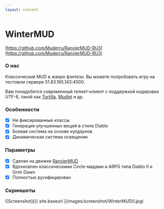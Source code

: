```yaml
---
layout: content
---
```


# WinterMUD

[https://github.com/Muderru/RanvierMUD-RU3](https://github.com/Muderru/RanvierMUD-RU3)

### О нас

Классический MUD в жанре фэнтези. Вы можете попробовать игру на тестовом сервере 51.83.165.143:4000.

Вам понадобится современный телнет-клиент с поддержкой кодировки UTF-8, такой как [Tortilla](http://tmud.github.io/), [Mudlet](https://www.mudlet.org/) и др.

### Особенности

- [x] Не фиксированные классы
- [x] Генерация улучшенных вещей в стиле Diablo
- [x] Боевая система на основе кулдаунов
- [x] Динамическая система освещения

### Параметры

- [x] Сделан на движке [RanvierMUD](https://ranviermud.com/)
- [x] Вдохновлен классическими Circle-мадами и ARPG типа Diablo II и Grim Dawn
- [x] Полностью русифицирован

### Скриншоты

![Screenshot]({{ site.baseurl }}images/screenshot/WinterMUD0.jpg)

